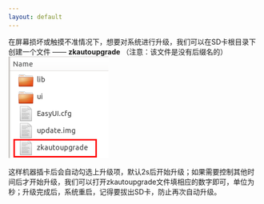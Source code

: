 ```yaml
---
layout: default
---
```

在屏幕损坏或触摸不准情况下，想要对系统进行升级，我们可以在SD卡根目录下创建一个文件 —— **zkautoupgrade** （注意：该文件是没有后缀名的）
![](images/Screenshotfrom2018-06-07195801.png)

这样机器插卡后会自动勾选上升级项，默认2s后开始升级；如果需要控制其他时间后才开始升级，我们可以打开zkautoupgrade文件填相应的数字即可，单位为秒；升级完成后，系统重启，记得要拔出SD卡，防止再次自动升级。